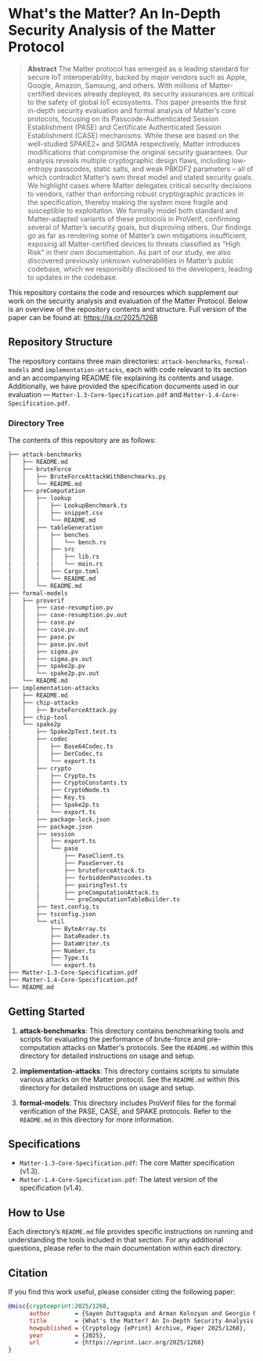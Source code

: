 # What's the Matter? An In-Depth Security Analysis of the Matter Protocol

> **Abstract**  The Matter protocol has emerged as a leading standard for secure IoT interoperability, backed by major vendors such as Apple, Google, Amazon, Samsung, and others. With millions of Matter-certified devices already deployed, its security assurances are critical to the safety of global IoT ecosystems. This paper presents the first in-depth security evaluation and formal analysis of Matter’s core protocols, focusing on its Passcode-Authenticated Session Establishment (PASE) and Certificate Authenticated Session Establishment (CASE) mechanisms. While these are based on the well-studied SPAKE2+ and SIGMA respectively, Matter introduces modifications that compromise the original security guarantees. Our analysis reveals multiple cryptographic design flaws, including low-entropy passcodes, static salts, and weak PBKDF2 parameters – all of which contradict Matter’s own threat model and stated security goals. We highlight cases where Matter delegates critical security decisions to vendors, rather than enforcing robust cryptographic practices in the specification, thereby making the system more fragile and susceptible to exploitation. We formally model both standard and Matter-adapted variants of these protocols in ProVerif, confirming several of Matter’s security goals, but disproving others. Our findings go as far as rendering some of Matter’s own mitigations  insufficient, exposing all Matter-certified devices to threats classified as “High Risk” in their own documentation. As part of our study, we also discovered previously unknown vulnerabilities in Matter’s public codebase, which we responsibly disclosed to the developers, leading to updates in the codebase.

This repository contains the code and resources which supplement our work on the security analysis and evaluation of the Matter Protocol. Below is an overview of the repository contents and structure. Full version of the paper can be found at: https://ia.cr/2025/1268

## Repository Structure

The repository contains three main directories: `attack-benchmarks`, `formal-models` and `implementation-attacks`, each with code relevant to its section and an accompanying README file explaining its contents and usage. Additionally, we have provided the specification documents used in our evaluation — `Matter-1.3-Core-Specification.pdf` and `Matter-1.4-Core-Specification.pdf`.

### Directory Tree

The contents of this repository are as follows:
```bash
├── attack-benchmarks
│   ├── README.md
│   ├── bruteForce
│   │   ├── BruteForceAttackWithBenchmarks.py
│   │   └── README.md
│   ├── preComputation
│   │   ├── lookup
│   │   │   ├── LookupBenchmark.ts
│   │   │   ├── snippet.csv
│   │   │   └── README.md
│   │   ├── tableGeneration
│   │   │   ├── benches
│   │   │   │   └── bench.rs
│   │   │   ├── src
│   │   │   │   ├── lib.rs
│   │   │   │   └── main.rs
│   │   │   ├── Cargo.toml
│   │   │   └── README.md
│   │   └── README.md
├── formal-models
│   ├── proverif
│   │   ├── case-resumption.pv
│   │   ├── case-resumption.pv.out
│   │   ├── case.pv
│   │   ├── case.pv.out
│   │   ├── pase.pv
│   │   ├── pase.pv.out
│   │   ├── sigma.pv
│   │   ├── sigma.pv.out
│   │   ├── spake2p.pv
│   │   └── spake2p.pv.out
│   └── README.md
├── implementation-attacks
│   ├── README.md
│   ├── chip-attacks
│   │   ├── BruteForceAttack.py
│   ├── chip-tool
│   └── spake2p
│       ├── Spake2pTest.test.ts
│       ├── codec
│       │   ├── Base64Codec.ts
│       │   ├── DerCodec.ts
│       │   └── export.ts
│       ├── crypto
│       │   ├── Crypto.ts
│       │   ├── CryptoConstants.ts
│       │   ├── CryptoNode.ts
│       │   ├── Key.ts
│       │   ├── Spake2p.ts
│       │   └── export.ts
│       ├── package-lock.json
│       ├── package.json
│       ├── session
│       │   ├── export.ts
│       │   └── pase
│       │       ├── PaseClient.ts
│       │       ├── PaseServer.ts
│       │       ├── bruteForceAttack.ts
│       │       ├── forbiddenPasscodes.ts
│       │       ├── pairingTest.ts
│       │       ├── preComputationAttack.ts
│       │       └── preComputationTableBuilder.ts
│       ├── test.config.ts
│       ├── tsconfig.json
│       └── util
│           ├── ByteArray.ts
│           ├── DataReader.ts
│           ├── DataWriter.ts
│           ├── Number.ts
│           ├── Type.ts
│           └── export.ts
├── Matter-1.3-Core-Specification.pdf
├── Matter-1.4-Core-Specification.pdf
└── README.md
```

## Getting Started

1. **attack-benchmarks**: This directory contains benchmarking tools and scripts for evaluating the performance of brute-force and pre-computation attacks on Matter's protocols. See the `README.md` within this directory for detailed instructions on usage and setup.

2. **implementation-attacks**: This directory contains scripts to simulate various attacks on the Matter protocol. See the `README.md` within this directory for detailed instructions on usage and setup.
   
3. **formal-models**: This directory includes ProVerif files for the formal verification of the PASE, CASE, and SPAKE protocols. Refer to the `README.md` in this directory for more information.

## Specifications

- `Matter-1.3-Core-Specification.pdf`: The core Matter specification (v1.3).
- `Matter-1.4-Core-Specification.pdf`: The latest version of the specification (v1.4).

## How to Use

Each directory’s `README.md` file provides specific instructions on running and understanding the tools included in that section. For any additional questions, please refer to the main documentation within each directory.

## Citation

If you find this work useful, please consider citing the following paper:

```bibtex
@misc{cryptoeprint:2025/1268,
      author       = {Sayon Duttagupta and Arman Kolozyan and Georgio Nicolas and Bart Preneel and Dave Singelee},
      title        = {What's the Matter? An In-Depth Security Analysis of the Matter Protocol},
      howpublished = {Cryptology {ePrint} Archive, Paper 2025/1268},
      year         = {2025},
      url          = {https://eprint.iacr.org/2025/1268}
}
```
